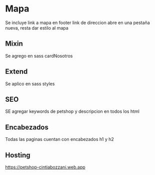 # Mapa

Se incluye link a mapa en footer link de direccion abre en una pestaña nueva, resta dar estilo al mapa

## Mixin

Se agrego en sass cardNosotros

## Extend

Se aplico en sass styles

## SEO
SE agregar keywords de petshop y descripcion en todos los html

## Encabezados

Todas las paginas cuentan con encabezados h1 y h2

## Hosting

https://petshop-cintiabozzani.web.app

